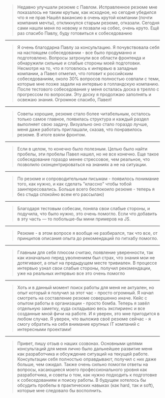 > Недавно улучшали резюме с Павлом. Исправленное резюме мне показалось не таким крутым, как исходное, но сегодня убедился что я не прав
Нашёл вакансию в очень крутой компании (почти компания мечты), откликнулся старым резюме, отказали. Сегодня сами нашли меня по новому и позвали на собес, очень круто. Ещё раз спасибо Павлу, буду готовиться к собеседованию

---

> Я очень благодарна Павлу за консультацию. Я почувствовала себя на настоящем собеседовании - все было продуманно и подготовлено. Вопросы затронули все области фронтенда и обнаружили сильные и слабые стороны моей подготовки. Несмотря на то, что я готовлюсь к интервью в западные компании, а Павел отметил, что готовит к российским собеседованиям, около 30% вопросов полностью совпали с теми, которые мне позже задали на интервью в голландскую компанию. 
После тестового собеседования у меня осталась доска в трелло с прогрессом по вопросам. Эту доску я продолжаю заполнять и освежаю знания.
Огромное спасибо, Павел!

---

> Советы хорошие, резюме стало более читабельным, осталось только самое главное, появилась структура и каждый раздел выполняет свою задачу.
Визуально оно стало гораздо лучше, меня даже работать приглашали, сказав, что понравилось резюме. В итоге взяли фронтом.

---

> Если в целом, то конечно было полезным. Целью было найти пробелы, эти пробелы Павел нашел, но не все конечно. Еще такое собеседование гораздо менее стрессовое, чем реальное, что позволило сконцентрироваться на знаниях а не на ситуации.

---

> По резюме и сопроводительным письмам -  появилось понимание того, как нужно, и как сделать "классно" чтобы тобой заинтересовались. Больше всего беспокоило резюме - теперь я без стыда спокойно всем его рассылаю)

---

> Благодаря тестовым собесам, поняла свои слабые стороны, и подучила, что было нужно, это очень помогло. Если что добавить в эту часть — то побольше-бы мини примеров на JS.

---

> Резюме - в этом вопросе я вообще не разбирался, так что все, от принципов описания опыта до рекомендаций по гитхабу помогло.

---

> Главным для себя плюсом считаю, появление уверенности, так как изначально перед уволнением был страх, что  знания мои не дотягивают, а опыт на предыдущем месте тривиален. В процессе интервью узнал свои слабые стороны, получил рекомендации, уже на реальных интервью все это очень помогло

---

> Хоть и в данный момент поиск работы для меня не актуален, но опыт который я получил за этот час - просто огромный. Я начал смотреть на составление резюме совершенно иначе. Кейс с опытом работы в организации - просто бомба. Теперь я завёл отдельную заметку, куда складываю весь экспириенс и все созданные мной фичи на работе. И я уверен, это мне пригодится в любом случае.
Я уверен, что выложив своё резюме сейчас - я смогу обратить на себя внимание крупных IT компаний с интересными проектами!

---

> Привет,
пишу отзыв о наших созвонах. Основными целями консультаций для меня лично было дальнейшее развитие меня как разработчика и обсуждение ситуаций на текущей работе. Консультации себя полностью оправдывают, получил с них даже больше, чем ожидал. Также очень сильно помогли ответы на вопросы,  касающиеся моего профессионального уровня как разработчика, и советы о том, как нужно подходить к подготовке к собеседованиям и поиску работы.
В будущем хотелось бы обсудить пробелы в практических навыках (как hard, так и soft), которые мне следовало бы восполнить.
